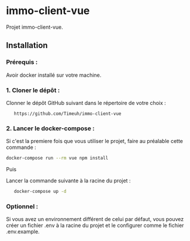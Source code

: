 # immo-client-vue
Projet immo-client-vue.

## Installation
### Prérequis :
Avoir docker installé sur votre machine.


### 1. **Cloner le dépôt :**

Clonner le dépôt GitHub suivant dans le répertoire de votre choix :
````http request
   https://github.com/Timeuh/immo-client-vue
  ```` 
  
### 2. **Lancer le docker-compose :**
Si c'est la premiere fois que vous utiliser le projet, faire au préalable cette commande :
````bash
docker-compose run --rm vue npm install
  ````
Puis 

Lancer la commande suivante à la racine du projet :
````bash
   docker-compose up -d
  ````   

### Optionnel :
Si vous avez un environnement différent de celui
par défaut, vous pouvez créer un fichier .env à la racine du projet 
et le configurer comme le fichier .env.example.


   
   


